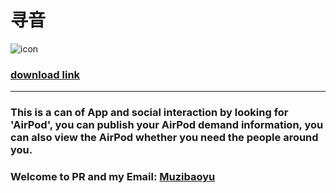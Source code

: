 # 寻音

![icon](http://a4.mzstatic.com/us/r30/Purple19/v4/f5/74/ce/f574ceec-2255-5a61-a6b1-612a1f6a4f61/icon175x175.jpeg)

### [download link](https://itunes.apple.com/cn/app/xun-yin/id1163476154?mt=8)
---
### This is a can of App and social interaction by looking for 'AirPod', you can publish your AirPod demand information, you can also view the AirPod whether you need the people around you.

### Welcome to PR and my Email: [Muzibaoyu](https：//muzibaoyu91@gmail.com)
